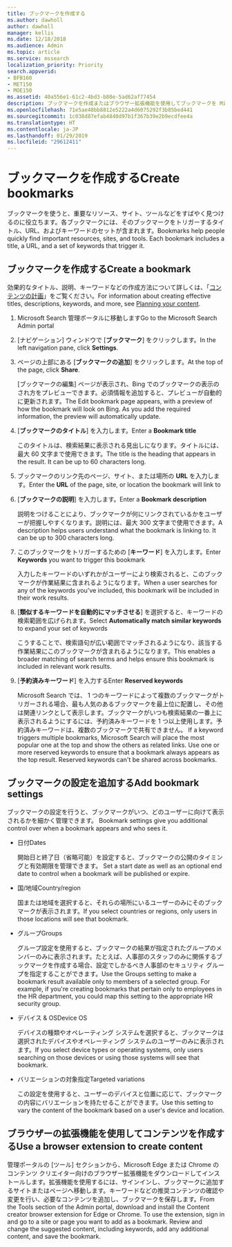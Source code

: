 ```yaml
---
title: ブックマークを作成する
ms.author: dawholl
author: dawholl
manager: kellis
ms.date: 12/18/2018
ms.audience: Admin
ms.topic: article
ms.service: mssearch
localization_priority: Priority
search.appverid:
- BFB160
- MET150
- MOE150
ms.assetid: 40a556e1-61c2-4bd3-b80e-5ad62af77454
description: ブックマークを作成またはブラウザー拡張機能を使用してブックマークを Microsoft Search 作業結果へ追加します。
ms.openlocfilehash: 71e5ae48bb8812e5222a4d6075292f3b85bed441
ms.sourcegitcommit: 1c038d87efab4840d97b1f367b39e2b9ecdfee4a
ms.translationtype: HT
ms.contentlocale: ja-JP
ms.lasthandoff: 01/29/2019
ms.locfileid: "29612411"
---
```

# <a name="create-bookmarks"></a><span data-ttu-id="8ac86-103">ブックマークを作成する</span><span class="sxs-lookup"><span data-stu-id="8ac86-103">Create bookmarks</span></span>

<span data-ttu-id="8ac86-p101">ブックマークを使うと、重要なリソース、サイト、ツールなどをすばやく見つけるのに役立ちます。各ブックマークには、そのブックマークをトリガーするタイトル、URL、およびキーワードのセットが含まれます。</span><span class="sxs-lookup"><span data-stu-id="8ac86-p101">Bookmarks help people quickly find important resources, sites, and tools. Each bookmark includes a title, a URL, and a set of keywords that trigger it.</span></span>
  
## <a name="create-a-bookmark"></a><span data-ttu-id="8ac86-106">ブックマークを作成する</span><span class="sxs-lookup"><span data-stu-id="8ac86-106">Create a bookmark</span></span>

<span data-ttu-id="8ac86-107">効果的なタイトル、説明、キーワードなどの作成方法について詳しくは、「[コンテンツの計画](plan-your-content.md)」をご覧ください。</span><span class="sxs-lookup"><span data-stu-id="8ac86-107">For information about creating effective titles, descriptions, keywords, and more, see [Planning your content](plan-your-content.md).</span></span>
  
1. <span data-ttu-id="8ac86-108">Microsoft Search 管理ポータルに移動します</span><span class="sxs-lookup"><span data-stu-id="8ac86-108">Go to the Microsoft Search Admin portal</span></span>
    
2. <span data-ttu-id="8ac86-109">[ナビゲーション] ウィンドウで [**ブックマーク**] をクリックします。</span><span class="sxs-lookup"><span data-stu-id="8ac86-109">In the left navigation pane, click **Settings**.</span></span>
    
3. <span data-ttu-id="8ac86-110">ページの上部にある [**ブックマークの追加**] をクリックします。</span><span class="sxs-lookup"><span data-stu-id="8ac86-110">At the top of the page, click **Share**.</span></span>
    
    <span data-ttu-id="8ac86-p102">[ブックマークの編集] ページが表示され、Bing でのブックマークの表示のされ方をプレビューできます。必須情報を追加すると、プレビューが自動的に更新されます。</span><span class="sxs-lookup"><span data-stu-id="8ac86-p102">The Edit bookmark page appears, with a preview of how the bookmark will look on Bing. As you add the required information, the preview will automatically update.</span></span>
    
4. <span data-ttu-id="8ac86-113">[**ブックマークのタイトル**] を入力します。</span><span class="sxs-lookup"><span data-stu-id="8ac86-113">Enter a **Bookmark title**</span></span>
    
    <span data-ttu-id="8ac86-p103">このタイトルは、検索結果に表示される見出しになります。タイトルには、最大 60 文字まで使用できます。</span><span class="sxs-lookup"><span data-stu-id="8ac86-p103">The title is the heading that appears in the result. It can be up to 60 characters long.</span></span>
    
5. <span data-ttu-id="8ac86-116">ブックマークのリンク先のページ、サイト、または場所の **URL** を入力します。</span><span class="sxs-lookup"><span data-stu-id="8ac86-116">Enter the **URL** of the page, site, or location the bookmark will link to</span></span> 
    
6. <span data-ttu-id="8ac86-117">[**ブックマークの説明**] を入力します。</span><span class="sxs-lookup"><span data-stu-id="8ac86-117">Enter a **Bookmark description**</span></span>
    
    <span data-ttu-id="8ac86-p104">説明をつけることにより、ブックマークが何にリンクされているかをユーザーが把握しやすくなります。説明には、最大 300 文字まで使用できます。</span><span class="sxs-lookup"><span data-stu-id="8ac86-p104">A description helps users understand what the bookmark is linking to. It can be up to 300 characters long.</span></span>
    
7. <span data-ttu-id="8ac86-120">このブックマークをトリガーするための [**キーワード**] を入力します。</span><span class="sxs-lookup"><span data-stu-id="8ac86-120">Enter **Keywords** you want to trigger this bookmark</span></span> 
    
    <span data-ttu-id="8ac86-121">入力したキーワードのいずれかがユーザーにより検索されると、このブックマークが作業結果に含まれるようになります。</span><span class="sxs-lookup"><span data-stu-id="8ac86-121">When a user searches for any of the keywords you've included, this bookmark will be included in their work results.</span></span>
    
8. <span data-ttu-id="8ac86-122">[**類似するキーワードを自動的にマッチさせる**] を選択すると、キーワードの検索範囲を広げられます。</span><span class="sxs-lookup"><span data-stu-id="8ac86-122">Select **Automatically match similar keywords** to expand your set of keywords</span></span> 
    
    <span data-ttu-id="8ac86-123">こうすることで、検索語句が広い範囲でマッチされるようになり、該当する作業結果にこのブックマークが含まれるようになります。</span><span class="sxs-lookup"><span data-stu-id="8ac86-123">This enables a broader matching of search terms and helps ensure this bookmark is included in relevant work results.</span></span>
    
9. <span data-ttu-id="8ac86-124">[**予約済みキーワード**] を入力する</span><span class="sxs-lookup"><span data-stu-id="8ac86-124">Enter **Reserved keywords**</span></span>
    
    <span data-ttu-id="8ac86-p105">Microsoft Search では、 1 つのキーワードによって複数のブックマークがトリガーされる場合、最も人気のあるブックマークを最上位に配置し、その他は関連リンクとして表示します。ブックマークがいつも検索結果の一番上に表示されるようにするには、予約済みキーワードを 1 つ以上使用します。予約済みキーワードは、複数のブックマークで共有できません。 </span><span class="sxs-lookup"><span data-stu-id="8ac86-p105">If a keyword triggers multiple bookmarks, Microsoft Search will place the most popular one at the top and show the others as related links. Use one or more reserved keywords to ensure that a bookmark always appears as the top result. Reserved keywords can't be shared across bookmarks.</span></span>
    
## <a name="add-bookmark-settings"></a><span data-ttu-id="8ac86-128">ブックマークの設定を追加する</span><span class="sxs-lookup"><span data-stu-id="8ac86-128">Add bookmark settings</span></span>

<span data-ttu-id="8ac86-129">ブックマークの設定を行うと、ブックマークがいつ、どのユーザーに向けて表示されるかを細かく管理できます。 </span><span class="sxs-lookup"><span data-stu-id="8ac86-129">Bookmark settings give you additional control over when a bookmark appears and who sees it.</span></span>
  
- <span data-ttu-id="8ac86-130">日付</span><span class="sxs-lookup"><span data-stu-id="8ac86-130">Dates</span></span>
    
    <span data-ttu-id="8ac86-131">開始日と終了日（省略可能）を設定すると、ブックマークの公開のタイミングと有効期限を管理できます。 </span><span class="sxs-lookup"><span data-stu-id="8ac86-131">Set a start date as well as an optional end date to control when a bookmark will be published or expire.</span></span> 
    
- <span data-ttu-id="8ac86-132">国/地域</span><span class="sxs-lookup"><span data-stu-id="8ac86-132">Country/region</span></span>
    
    <span data-ttu-id="8ac86-133">国または地域を選択すると、それらの場所にいるユーザーのみにそのブックマークが表示されます。</span><span class="sxs-lookup"><span data-stu-id="8ac86-133">If you select countries or regions, only users in those locations will see that bookmark.</span></span>
    
- <span data-ttu-id="8ac86-134">グループ</span><span class="sxs-lookup"><span data-stu-id="8ac86-134">Groups</span></span>
    
    <span data-ttu-id="8ac86-p106">グループ設定を使用すると、ブックマークの結果が指定されたグループのメンバーのみに表示されます。たとえば、人事部のスタッフのみに関係するブックマークを作成する場合、設定でしかるべき人事部のセキュリティ グループを指定することができます。</span><span class="sxs-lookup"><span data-stu-id="8ac86-p106">Use the Groups setting to make a bookmark result available only to members of a selected group. For example, if you're creating bookmarks that pertain only to employees in the HR department, you could map this setting to the appropriate HR security group.</span></span>
    
- <span data-ttu-id="8ac86-137">デバイス &amp; OS</span><span class="sxs-lookup"><span data-stu-id="8ac86-137">Device OS</span></span>
    
    <span data-ttu-id="8ac86-138">デバイスの種類やオペレーティング システムを選択すると、ブックマークは選択されたデバイスやオペレーティング システムのユーザーのみに表示されます。</span><span class="sxs-lookup"><span data-stu-id="8ac86-138">If you select device types or operating systems, only users searching on those devices or using those systems will see that bookmark.</span></span>
    
- <span data-ttu-id="8ac86-139">バリエーションの対象指定</span><span class="sxs-lookup"><span data-stu-id="8ac86-139">Targeted variations</span></span>
    
    <span data-ttu-id="8ac86-140">この設定を使用すると、ユーザーのデバイスと位置に応じて、ブックマークの内容にバリエーションを持たせることができます。</span><span class="sxs-lookup"><span data-stu-id="8ac86-140">Use this setting to vary the content of the bookmark based on a user's device and location.</span></span>
    
## <a name="use-a-browser-extension-to-create-content"></a><span data-ttu-id="8ac86-141">ブラウザーの拡張機能を使用してコンテンツを作成する</span><span class="sxs-lookup"><span data-stu-id="8ac86-141">Use a browser extension to create content</span></span>

<span data-ttu-id="8ac86-p107">管理ポータルの [ツール] セクションから、Microsoft Edge または Chrome のコンテンツ クリエイター向けのブラウザー拡張機能をダウンロードしてインストールします。拡張機能を使用するには、サインインし、ブックマークに追加するサイトまたはページへ移動します。キーワードなどの推奨コンテンツの確認や変更を行い、必要なコンテンツを追加し、ブックマークを保存します。</span><span class="sxs-lookup"><span data-stu-id="8ac86-p107">From the Tools section of the Admin portal, download and install the Content creator browser extension for Edge or Chrome. To use the extension, sign in and go to a site or page you want to add as a bookmark. Review and change the suggested content, including keywords, add any additional content, and save the bookmark.</span></span>